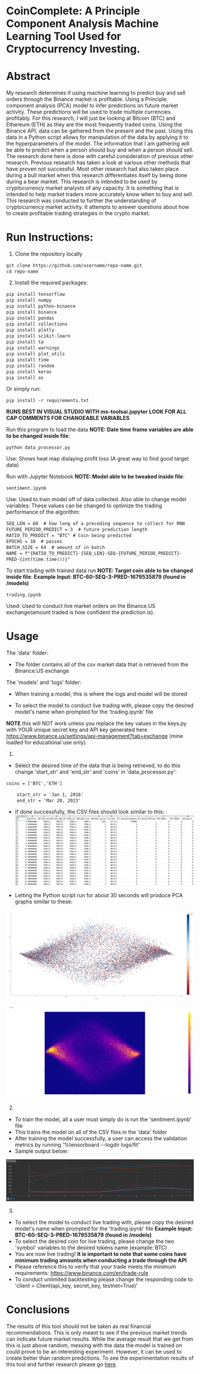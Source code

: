 # CoinComplete: A Principle Component Analysis Machine Learning Tool Used for Cryptocurrency Investing.

# Abstract

My research determines if using machine learning to predict buy and sell orders through the Binance market is profitable.  Using a Principle component analysis (PCA) model to infer predictions on future market activity.  These predictions will be used to trade multiple currencies profitably.  For this research, I will just be looking at Bitcoin (BTC) and Ethereum (ETH) as they are the most frequently traded coins. Using the Binance API, data can be gathered from the present and the past.  Using this data in a Python script allows for manipulation of the data by applying it to the hyperparameters of the model.  The information that I am gathering will be able to predict when a person should buy and when a person should sell.  The research done here is done with careful consideration of previous other research.  Previous research has taken a look at various other methods that have proven not successful.  Most other research had also taken place during a bull market when this research differentiates itself by being done during a bear market. This research is intended to be used by cryptocurrency market analysts of any capacity.  It is something that is intended to help market traders more accurately know when to buy and sell.  This research was conducted to further the understanding of cryptocurrency market activity.  It attempts to answer questions about how to create profitable trading strategies in the crypto market.

# Run Instructions:

1. Clone the repository locally
```
git clone https://github.com/username/repo-name.git
cd repo-name
```

2. Install the required packages:
```
pip install tensorflow
pip install numpy
pip install python-binance
pip install binance
pip install pandas
pip install collections
pip install plotly
pip install scikit-learn
pip install ta
pip install warnings
pip install plot_utils
pip install time
pip install random
pip install keras
pip install os
```

Or simply run:
```
pip install -r requirements.txt
```

**RUNS BEST IN VISUAL STUDIO WITH ms-toolsai.jupyter**
**LOOK FOR ALL CAP COMMENTS FOR CHANGEABLE VARIABLES**

Run this program to load the data **NOTE: Date time frame variables are able to be changed inside file**:
```
python data_processor.py
```
Use: Shows heat map dislaying profit loss (A great way to find good target data)

Run with Jupyter Notebook **NOTE: Model able to be tweaked inside file**:
```
sentiment.ipynb
```
Use: Used to train model off of data collected. Also able to change model variables:
These values can be changed to optimize the trading performance of the algorithm:
```
SEQ_LEN = 60  # how long of a preceding sequence to collect for RNN
FUTURE_PERIOD_PREDICT = 3  # future prediction length
RATIO_TO_PREDICT = "BTC" # Coin being predicted
EPOCHS = 10  # passes
BATCH_SIZE = 64  # amount of in batch
NAME = f"{RATIO_TO_PREDICT}-{SEQ_LEN}-SEQ-{FUTURE_PERIOD_PREDICT}-PRED-{int(time.time())}"
```

To start trading with trained data run 
**NOTE: Target coin able to be changed inside file**:
**Example Input: BTC-60-SEQ-3-PRED-1679535879 (found in /models)**
```
trading.ipynb
```
Used: Used to conduct live market orders on the Binance.US exchange(amount traded is how confident the prediction is).

# Usage

The 'data' folder:

- The folder contains all of the csv market data that is retrieved from the Binance.US exchange

The 'models' and 'logs' folder:

- When training a model, this is where the logs and model will be stored

- To select the model to conduct live trading with, please copy the desired model's name when prompted for the 'trading.ipynb' file


**NOTE** this will NOT work unless you replace the key values in the keys.py with YOUR unique secret key and API key generated here https://www.binance.us/settings/api-management?tab=exchange (mine loaded for educational use only).

1. 
- Select the desired time of the data that is being retrieved, to do this change 'start_str' and 'end_str' and 'coins' in 'data_processor.py':
```
coins = ['BTC','ETH']
```
```
    start_str = 'Jan 1, 2016'
    end_str = 'Mar 20, 2023'
```
- If done successfully, the CSV files should look similar to this:
![Sample CSV Output](images/table.png)

- Letting the Python script run for about 30 seconds will produce PCA graphs similar to these:

![Sample PCA Output 1](images/samplegraph1.png)

![Sample PCA Output 2](images/graph2.png)

2. 
- To train the model, all a user must simply do is run the 'sentiment.ipynb' file
- This trains the model on all of the CSV files in the 'data' folder
- After training the model successfully, a user can access the validation metrics by running '%tensorboard --logdir logs/fit'
- Sample output below:

![Sample Model Output](images/epoch_accuracy.png)

3. 
- To select the model to conduct live trading with, please copy the desired model's name when prompted for the 'trading.ipynb' file
**Example Input: BTC-60-SEQ-3-PRED-1679535879 (found in /models)**
- To select the desired coin for live trading, please change the two 'symbol' variables to the desired tokens name (example: BTC)
- You are now live trading!
**It is important to note that some coins have minimum trading amounts when conducting a trade through the API**
- Please reference this to verify that your trade meets the minimum requirements: https://www.binance.com/en/trade-rule
- To conduct unlimited backtesting please change the responding code to 'client = Client(api_key, secret_key, testnet=True)'


# Conclusions

The results of this tool should not be taken as real financial recommendations. This is only meant to see if the previous market trends can indicate future market results. While the average result that we get from this is just above random, messing with the data the model is trained on could prove to be an interesting experiment. However, it can be used to create better than random predictions. To see the experimentation results of this tool and further research please go [here](https://github.com/ReadyResearchers/cmpsc-600-fall-2022-and-spring-2023-senior-thesis-connellyw.git).

